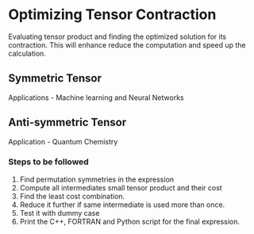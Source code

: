 # Optimizing Tensor Contraction
Evaluating tensor product and finding the optimized solution for its contraction. This will
enhance reduce the computation and speed up the calculation. 

## Symmetric Tensor
Applications - Machine learning and Neural Networks

## Anti-symmetric Tensor
Application - Quantum Chemistry 


### Steps to be followed
1. Find permutation symmetries in the expression
2. Compute all intermediates small tensor product and their cost
3. Find the least cost combination.
4. Reduce it further if same intermediate is used more than once. 
5. Test it with dummy case
5. Print the C++, FORTRAN and Python script for the final expression. 
